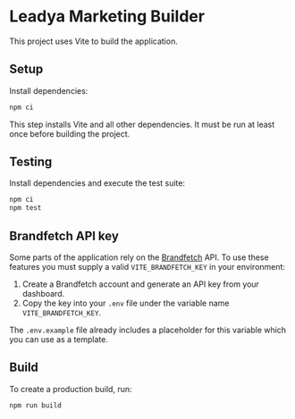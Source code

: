 # Leadya Marketing Builder

This project uses Vite to build the application.

## Setup

Install dependencies:

```bash
npm ci
```

This step installs Vite and all other dependencies. It must be run at least once
before building the project.

## Testing

Install dependencies and execute the test suite:

```bash
npm ci
npm test
```

## Brandfetch API key

Some parts of the application rely on the [Brandfetch](https://brandfetch.com/)
API. To use these features you must supply a valid `VITE_BRANDFETCH_KEY` in your
environment:

1. Create a Brandfetch account and generate an API key from your dashboard.
2. Copy the key into your `.env` file under the variable name
   `VITE_BRANDFETCH_KEY`.

The `.env.example` file already includes a placeholder for this variable which
you can use as a template.

## Build

To create a production build, run:

```bash
npm run build
```

